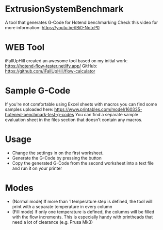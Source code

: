 # ExtrusionSystemBenchmark
 A tool that generates G-Code for Hotend benchmarking
 Check this video for more information:
 https://youtu.be/lBi0-NotcP0
# WEB Tool
iFallUpHill created an awesome tool based on my initial work: https://hotend-flow-tester.netlify.app/
GitHub: https://github.com/iFallUpHill/flow-calculator 
# Sample G-Code
 If you're not comfortable using Excel sheets with macros you can find some samples uploaded here:
 https://www.printables.com/model/160335-hotened-benchmark-test-g-codes
 You can find a separate sample evaluation sheet in the files section that doesn't contain any macros.
# Usage
 - Change the settings in on the first worksheet.
 - Generate the G-Code by pressing the button
 - Copy the generated G-Code from the second worksheet into a text file and run it on your printer
# Modes
 - (Normal mode) If more than 1 temperature step is defined, the tool will print with a separate temperature in every column
 - (Fill mode) If only one temperature is defined, the columns will be filled with the flow increments. This is especially handy with printheads that need a lot of clearance (e.g. Prusa Mk3)
